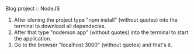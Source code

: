 Blog project :: NodeJS

1. After cloning the project type "npm install" (without quotes) into the terminal to download all dependecies.
2. After that type "nodemon app" (without quotes) into the terminal to start the application.
3. Go to the browser "localhost:3000" (without quotes) and that's it.
